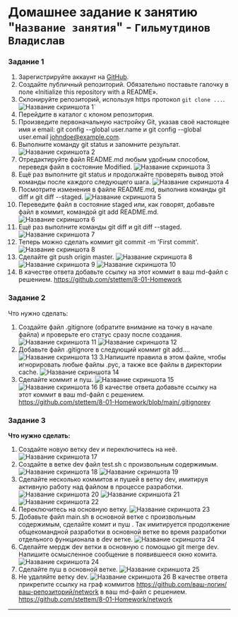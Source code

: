 # Домашнее задание к занятию "`Название занятия`" - `Гильмутдинов Владислав`

### Задание 1
1. Зарегистрируйте аккаунт на [GitHub](https://github.com/).
2. Создайте публичный репозиторий. Обязательно поставьте галочку в поле «Initialize this repository with a README».
3. Склонируйте репозиторий, используя https протокол `git clone ...`.
![Название скриншота 1](https://github.com/stettem/8-01-HW/blob/555a915c305fb8213b2bd6b7e1aafd8a5f3a214f/img/1.png)`
4. Перейдите в каталог с клоном репозитория.
5. Произведите первоначальную настройку Git, указав своё настоящее имя и email: git config --global user.name и git config --global user.email johndoe@example.com.
6. Выполните команду git status и запомните результат.
![Название скриншота 2](https://github.com/stettem/8-01-HW/blob/860cc69b5d887a52b4496ef0aff293c9497b33b8/img/3.png)
7. Отредактируйте файл README.md любым удобным способом, переведя файл в состояние Modified.
![Название скриншота 3](https://github.com/stettem/8-01-HW/blob/860cc69b5d887a52b4496ef0aff293c9497b33b8/img/4.png)
8. Ещё раз выполните git status и продолжайте проверять вывод этой команды после каждого следующего шага.
![Название скриншота 4](https://github.com/stettem/8-01-HW/blob/860cc69b5d887a52b4496ef0aff293c9497b33b8/img/5.png)
9. Посмотрите изменения в файле README.md, выполнив команды git diff и git diff --staged.
![Название скриншота 5](https://github.com/stettem/8-01-HW/blob/d9b003ac5cb597b5c41f7bd20ced63bf29a1400c/img/6.png)
10. Переведите файл в состояние staged или, как говорят, добавьте файл в коммит, командой git add README.md.
![Название скриншота 6](https://github.com/stettem/8-01-HW/blob/d9b003ac5cb597b5c41f7bd20ced63bf29a1400c/img/7.png)
12. Ещё раз выполните команды git diff и git diff --staged.
![Название скриншота 7](https://github.com/stettem/8-01-HW/blob/d9b003ac5cb597b5c41f7bd20ced63bf29a1400c/img/8.png)
13. Теперь можно сделать коммит git commit -m 'First commit'.
![Название скриншота 8](https://github.com/stettem/8-01-HW/blob/d9b003ac5cb597b5c41f7bd20ced63bf29a1400c/img/9.png)
14. Сделайте git push origin master.
![Название скриншота 8](https://github.com/stettem/8-01-HW/blob/d9b003ac5cb597b5c41f7bd20ced63bf29a1400c/img/10.png)
![Название скриншота 9](https://github.com/stettem/8-01-HW/blob/d9b003ac5cb597b5c41f7bd20ced63bf29a1400c/img/11.png)
![Название скриншота 10](https://github.com/stettem/8-01-HW/blob/d9b003ac5cb597b5c41f7bd20ced63bf29a1400c/img/12.png)    
15. В качестве ответа добавьте ссылку на этот коммит в ваш md-файл с решением.
https://github.com/stettem/8-01-Homework

### Задание 2
Что нужно сделать:

1. Создайте файл .gitignore (обратите внимание на точку в начале файла) и проверьте его статус сразу после создания.
![Название скриншота 11](https://github.com/stettem/8-01-HW/blob/9f85f386a5e8a24bef1f39e1eafb5be6ede216a6/img/13.png)
![Название скриншота 12](https://github.com/stettem/8-01-HW/blob/9f85f386a5e8a24bef1f39e1eafb5be6ede216a6/img/14.png) 
2. Добавьте файл .gitignore в следующий коммит git add....
![Название скриншота 13](https://github.com/stettem/8-01-HW/blob/9f85f386a5e8a24bef1f39e1eafb5be6ede216a6/img/15.png)
3.Напишите правила в этом файле, чтобы игнорировать любые файлы .pyc, а также все файлы в директории cache.
![Название скриншота 14](https://github.com/stettem/8-01-HW/blob/9f85f386a5e8a24bef1f39e1eafb5be6ede216a6/img/18.png)
4. Сделайте коммит и пуш.
![Название скриншота 15](https://github.com/stettem/8-01-HW/blob/9f85f386a5e8a24bef1f39e1eafb5be6ede216a6/img/16.png)
![Название скриншота 16](https://github.com/stettem/8-01-HW/blob/9f85f386a5e8a24bef1f39e1eafb5be6ede216a6/img/17.png)
В качестве ответа добавьте ссылку на этот коммит в ваш md-файл с решением.
https://github.com/stettem/8-01-Homework/blob/main/.gitignorey
### Задание 3
**Что нужно сделать:**

1. Создайте новую ветку dev и переключитесь на неё.
![Название скриншота 17](https://github.com/stettem/8-01-HW/blob/955ebf4a658b647878fd42fe2e1a45bc7f65c82b/img/3.1.png)
2. Создайте в ветке dev файл test.sh с произвольным содержимым.
![Название скриншота 18](https://github.com/stettem/8-01-HW/blob/955ebf4a658b647878fd42fe2e1a45bc7f65c82b/img/3.2.png)
![Название скриншота 19](https://github.com/stettem/8-01-HW/blob/955ebf4a658b647878fd42fe2e1a45bc7f65c82b/img/3.2.1.png)
4. Сделайте несколько коммитов и пушей  в ветку dev, имитируя активную работу над  файлом в процессе разработки.
![Название скриншота 20](https://github.com/stettem/8-01-HW/blob/955ebf4a658b647878fd42fe2e1a45bc7f65c82b/img/3.2.2.png)
![Название скриншота 21](https://github.com/stettem/8-01-HW/blob/955ebf4a658b647878fd42fe2e1a45bc7f65c82b/img/3.2.3.png)
![Название скриншота 22](https://github.com/stettem/8-01-HW/blob/955ebf4a658b647878fd42fe2e1a45bc7f65c82b/img/3.2.4.png)
5. Переключитесь на основную ветку.
![Название скриншота 23](https://github.com/stettem/8-01-HW/blob/955ebf4a658b647878fd42fe2e1a45bc7f65c82b/img/3.2.5.png)
7. Добавьте файл main.sh в основной ветке с произвольным содержимым, сделайте комит и пуш . Так имитируется продолжение общекомандной разработки в основной ветке во время разработки отдельного функционала в dev  ветке.
![Название скриншота 24](https://github.com/stettem/8-01-HW/blob/955ebf4a658b647878fd42fe2e1a45bc7f65c82b/img/3.5.1.png)
9. Сделайте мердж dev  ветки в основную с помощью git merge dev. Напишите осмысленное сообщение в появившееся окно комита.
![Название скриншота 24](https://github.com/stettem/8-01-HW/blob/955ebf4a658b647878fd42fe2e1a45bc7f65c82b/img/3.6.1.png)
11. Сделайте пуш в основной ветке.
![Название скриншота 25](https://github.com/stettem/8-01-HW/blob/955ebf4a658b647878fd42fe2e1a45bc7f65c82b/img/3.8.1.png)
13. Не удаляйте ветку dev.
![Название скриншота 26](https://github.com/stettem/8-01-HW/blob/955ebf4a658b647878fd42fe2e1a45bc7f65c82b/img/3.8.2.png)
В качестве ответа прикрепите ссылку на граф коммитов https://github.com/ваш-логин/ваш-репозиторий/network в ваш md-файл с решением.
https://github.com/stettem/8-01-Homework/network


---

